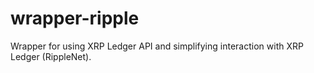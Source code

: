 # wrapper-ripple

Wrapper for using XRP Ledger API and simplifying interaction with XRP Ledger (RippleNet).